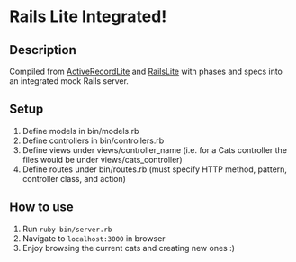 # Rails Lite Integrated!

## Description

Compiled from [ActiveRecordLite][arl] and [RailsLite][rl] with phases and
specs into an integrated mock Rails server.

## Setup

1. Define models in bin/models.rb
2. Define controllers in bin/controllers.rb
3. Define views under views/controller_name (i.e. for a Cats controller
  the files would be under views/cats_controller)
4. Define routes under bin/routes.rb (must specify HTTP method, pattern,
  controller class, and action)

## How to use

1. Run `ruby bin/server.rb`
2. Navigate to `localhost:3000` in browser
3. Enjoy browsing the current cats and creating new ones :)

[arl]: https://github.com/shibbi/ruby/tree/master/ActiveRecordLite
[rl]: https://github.com/shibbi/ruby/tree/master/RailsLite
